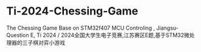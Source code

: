 # Ti-2024-Chessing-Game
The Chessing Game Base on STM32f407 MCU Controling , Jiangsu-Question E, Ti 2024 / 2024全国大学生电子竞赛,江苏赛区E题,基于STM32微处理器的三子棋对弈小游戏
